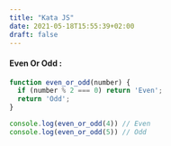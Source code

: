```yaml
---
title: "Kata JS"
date: 2021-05-18T15:55:39+02:00
draft: false
---
```


#### Even Or Odd :
```js
function even_or_odd(number) {
  if (number % 2 === 0) return 'Even';
  return 'Odd';
}

console.log(even_or_odd(4)) // Even
console.log(even_or_odd(5)) // Odd
```